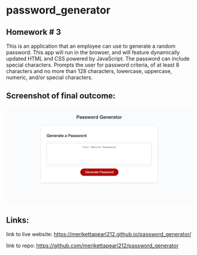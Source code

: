 # password_generator

## Homework # 3
 This is an application that an employee can use to generate a random password. This app will run in the browser, and will feature dynamically updated HTML and CSS powered by JavaScript. The password can include special characters. Prompts the user for password criteria, of at least 8 characters and no more than 128 characters, lowercase, uppercase, numeric, and/or special characters.

 

 ## Screenshot of final outcome:
![Screenshot](./assets/03-screenshot.png)

 ## Links:

 link to live website: 
 https://merikettapearl212.github.io/password_generator/

 link to repo: 
 https://github.com/merikettapearl212/password_generator
